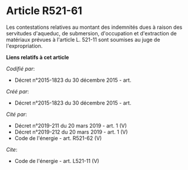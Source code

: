 # Article R521-61

Les contestations relatives au montant des indemnités dues à raison des servitudes d'aqueduc, de submersion, d'occupation et
d'extraction de matériaux prévues à l'article L. 521-11 sont soumises au juge de l'expropriation.

**Liens relatifs à cet article**

_Codifié par_:

  - Décret n°2015-1823 du 30 décembre 2015 - art.

_Créé par_:

  - Décret n°2015-1823 du 30 décembre 2015 - art.

_Cité par_:

  - Décret n°2019-211 du 20 mars 2019 - art. 1 (V)
  - Décret n°2019-212 du 20 mars 2019 - art. 1 (V)
  - Code de l'énergie - art. R521-62 (V)

_Cite_:

  - Code de l'énergie - art. L521-11 (V)
